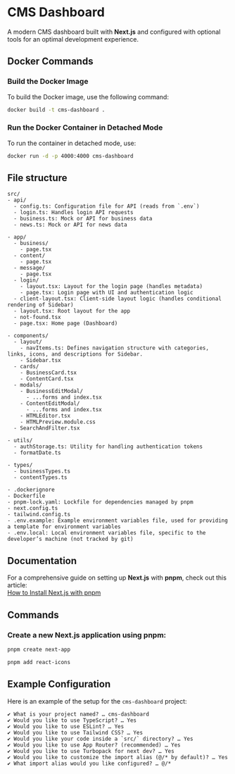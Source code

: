 # CMS Dashboard

A modern CMS dashboard built with **Next.js** and configured with optional tools for an optimal development experience.


## Docker Commands

### Build the Docker Image

To build the Docker image, use the following command:

```bash
docker build -t cms-dashboard .
```

### Run the Docker Container in Detached Mode

To run the container in detached mode, use:

```bash
docker run -d -p 4000:4000 cms-dashboard
```


## File structure

```
src/
- api/
  - config.ts: Configuration file for API (reads from `.env`)
  - login.ts: Handles login API requests
  - business.ts: Mock or API for business data
  - news.ts: Mock or API for news data

- app/
  - business/
    - page.tsx
  - content/
    - page.tsx
  - message/
    - page.tsx
  - login/
    - layout.tsx: Layout for the login page (handles metadata)
    - page.tsx: Login page with UI and authentication logic
  - client-layout.tsx: Client-side layout logic (handles conditional rendering of Sidebar)
  - layout.tsx: Root layout for the app
  - not-found.tsx
  - page.tsx: Home page (Dashboard)

- components/
  - layout/
    - navItems.ts: Defines navigation structure with categories, links, icons, and descriptions for Sidebar.
    - Sidebar.tsx
  - cards/
    - BusinessCard.tsx
    - ContentCard.tsx
  - modals/
    - BusinessEditModal/
      - ...forms and index.tsx
    - ContentEditModal/
      - ...forms and index.tsx
    - HTMLEditor.tsx
    - HTMLPreview.module.css
  - SearchAndFilter.tsx

- utils/
  - authStorage.ts: Utility for handling authentication tokens
  - formatDate.ts

- types/
  - businessTypes.ts
  - contentTypes.ts

- .dockerignore
- Dockerfile
- pnpm-lock.yaml: Lockfile for dependencies managed by pnpm
- next.config.ts
- tailwind.config.ts
- .env.example: Example environment variables file, used for providing a template for environment variables
- .env.local: Local environment variables file, specific to the developer’s machine (not tracked by git)
```


## Documentation

For a comprehensive guide on setting up **Next.js** with **pnpm**, check out this article:  
[How to Install Next.js with pnpm](https://medium.com/frontendweb/how-to-install-nextjs-with-pnpm-a958f1b3e9ad)


## Commands

### Create a new Next.js application using pnpm:
```bash
pnpm create next-app

pnpm add react-icons
```


## Example Configuration

Here is an example of the setup for the `cms-dashboard` project:

```plaintext
✔ What is your project named? … cms-dashboard
✔ Would you like to use TypeScript? … Yes
✔ Would you like to use ESLint? … Yes
✔ Would you like to use Tailwind CSS? … Yes
✔ Would you like your code inside a `src/` directory? … Yes
✔ Would you like to use App Router? (recommended) … Yes
✔ Would you like to use Turbopack for next dev? … Yes
✔ Would you like to customize the import alias (@/* by default)? … Yes
✔ What import alias would you like configured? … @/*
```
